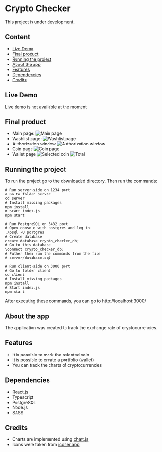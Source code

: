 
# Crypto Checker

This project is under development.

## Content
- [Live Demo](https://github.com/egor-denisov/crypto-checker#live-demo)
- [Final product](https://github.com/egor-denisov/crypto-checker#final-product)
- [Running the project](https://github.com/egor-denisov/crypto-checker#running-the-project)
- [About the app](https://github.com/egor-denisov/crypto-checker#about-the-app)
- [Features](https://github.com/egor-denisov/crypto-checker#features)
- [Dependencies](https://github.com/egor-denisov/crypto-checker#dependencies)
- [Credits](https://github.com/egor-denisov/crypto-checker#credits)

## Live Demo
Live demo is not available at the moment
## Final product

- Main page:
![](https://sun9-west.userapi.com/sun9-61/s/v1/ig2/3CZ4KLihDXtVqT3QBsg118_U0BHzdnUdTTyHZ7skn07mS8FGWK4-_hsDq-9gr7U4yTlMP8oIqzojgHQWLqQTmZWz.jpg?size=1920x883&quality=95&type=album "Main page")
- Washlist page:
![](https://sun9-east.userapi.com/sun9-43/s/v1/ig2/6GfpkvEKmcZGlnDX-m0tezvJCLbGuNCfJKj5DqOAgk1PhSW4Tz6sQnAZRkLxEIYuIyqx9UvkPrc42EeArYPP-4us.jpg?size=1918x888&quality=95&type=album "Washlist page")
- Authorization window
![](https://sun9-west.userapi.com/sun9-9/s/v1/ig2/V4Yws6Z_MRjVskk7W7quug42Hcn3fVMuiaJd3pFb-Ac3_GM1kxXpf5WLP9tDsEiA2grOSvPqhWwhtZYSOiISdBtL.jpg?size=1919x886&quality=95&type=album "Authorization window")
- Coin page
![](https://sun9-north.userapi.com/sun9-77/s/v1/ig2/Isv59GsiTEqR0XLZal_Q2p46HkWoT6LC7fJLOuYqiGF4nBJhHCJdppSa1KOk-LSM_2oHsmO3cwRFUI4QZ2RAJgpb.jpg?size=1908x871&quality=95&type=album "Coin page")
- Wallet page
![](https://sun9-north.userapi.com/sun9-77/s/v1/ig2/dY02LOZEq9ge_Gr48EJzPlY1FyvFlYxI08V00IYy0b8kKVbEQFuX-D1mvnFxiSdqYgzO4rbBHhJ1RAW3gINhClyE.jpg?size=1914x887&quality=95&type=album "Selected coin")
![](https://sun9-north.userapi.com/sun9-83/s/v1/ig2/Sn9-NanF1Li1tlUiE7CaLDAt6Ffn-mV4N68Bxts3RF6UpxTUiristMPf7H51UFv_3qroz6LJiB6zOO1XqopSgS7v.jpg?size=1920x889&quality=95&type=album "Total")

## Running the project
To run the project go to the downloaded directory. Then run the commands:

```
# Run server-side on 1234 port
# Go to folder server
cd server
# Install missing packages
npm install
# Start index.js
npm start 
```
```
# Run PostgreSQL on 5432 port
# Open console with postgres and log in
./psql -U postgres
# Create database
create database crypto_checker_db;
# Go to this database
\connect crypto_checker_db;
# Futher then run the commands from the file 
# server/database.sql
```
```
# Run client-side on 3000 port
# Go to folder client
cd client
# Install missing packages
npm install
# Start index.js
npm start
```
Аfter executing these commands, you can go to http://localhost:3000/

## About the app

The application was created to track the exchange rate of cryptocurrencies. 

## Features

- It is possible to mark the selected coin
- It is possible to create a portfolio (wallet)
- You can track the charts of cryptocurrencies

## Dependencies
- React.js
- Typescript
- PostgreSQL
- Node.js
- SASS

## Credits

- Charts are implemented using [chart.js](https://www.chartjs.org/)
- Icons were taken from [iconer.app](https://iconer.app/iconic/)
